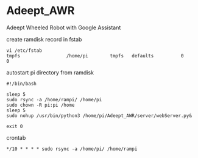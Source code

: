 # Adeept_AWR
Adeept Wheeled Robot with Google Assistant

create ramdisk record in fstab

```
vi /etc/fstab
tmpfs                 /home/pi        tmpfs   defaults          0       0
```

autostart pi directory from ramdisk

```
#!/bin/bash

sleep 5
sudo rsync -a /home/rampi/ /home/pi
sudo chown -R pi:pi /home
sleep 5
sudo nohup /usr/bin/python3 /home/pi/Adeept_AWR/server/webServer.py&

exit 0
```

crontab

```
*/10 * * * * sudo rsync -a /home/pi/ /home/rampi
```